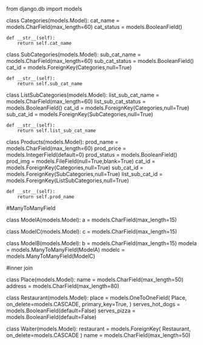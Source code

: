 from django.db import models

class Categories(models.Model):
    cat_name = models.CharField(max_length=60)
    cat_status = models.BooleanField()

    def __str__(self):
        return self.cat_name


class SubCategories(models.Model):
    sub_cat_name = models.CharField(max_length=60)
    sub_cat_status = models.BooleanField()
    cat_id = models.ForeignKey(Categories,null=True)

    def __str__(self):
        return self.sub_cat_name


class ListSubCategories(models.Model):
    list_sub_cat_name = models.CharField(max_length=60)
    list_sub_cat_status = models.BooleanField()
    cat_id = models.ForeignKey(Categories,null=True)
    sub_cat_id = models.ForeignKey(SubCategories,null=True)

    def __str__(self):
        return self.list_sub_cat_name


class Products(models.Model):
    prod_name = models.CharField(max_length=60)
    prod_price = models.IntegerField(default=0)
    prod_status = models.BooleanField()
    prod_img = models.FileField(null=True,blank=True)
    cat_id = models.ForeignKey(Categories,null=True)
    sub_cat_id = models.ForeignKey(SubCategories,null=True)
    list_sub_cat_id = models.ForeignKey(ListSubCategories,null=True)



    def __str__(self):
        return self.prod_name

#ManyToManyField

class ModelA(models.Model):
    a = models.CharField(max_length=15)

class ModelC(models.Model):
    c = models.CharField(max_length=15)

class ModelB(models.Model):
    b = models.CharField(max_length=15)
    modela = models.ManyToManyField(ModelA)
    modelc = models.ManyToManyField(ModelC)

#inner join

class Place(models.Model):
    name = models.CharField(max_length=50)
    address = models.CharField(max_length=80)

class Restaurant(models.Model):
    place = models.OneToOneField(
        Place,
        on_delete=models.CASCADE,
        primary_key=True,
    )
    serves_hot_dogs = models.BooleanField(default=False)
    serves_pizza = models.BooleanField(default=False)

class Waiter(models.Model):
    restaurant = models.ForeignKey(
        Restaurant,
        on_delete=models.CASCADE
    )
    name = models.CharField(max_length=50)
